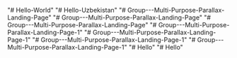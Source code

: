 "# Hello-World" 
"# Hello-Uzbekistan" 
"# Group---Multi-Purpose-Parallax-Landing-Page" 
"# Group---Multi-Purpose-Parallax-Landing-Page" 
"# Group---Multi-Purpose-Parallax-Landing-Page" 
"# Group---Multi-Purpose-Parallax-Landing-Page-1" 
"# Group---Multi-Purpose-Parallax-Landing-Page-1" 
"# Group---Multi-Purpose-Parallax-Landing-Page-1" 
"# Group---Multi-Purpose-Parallax-Landing-Page-1" 
"# Hello" 
"# Hello" 
